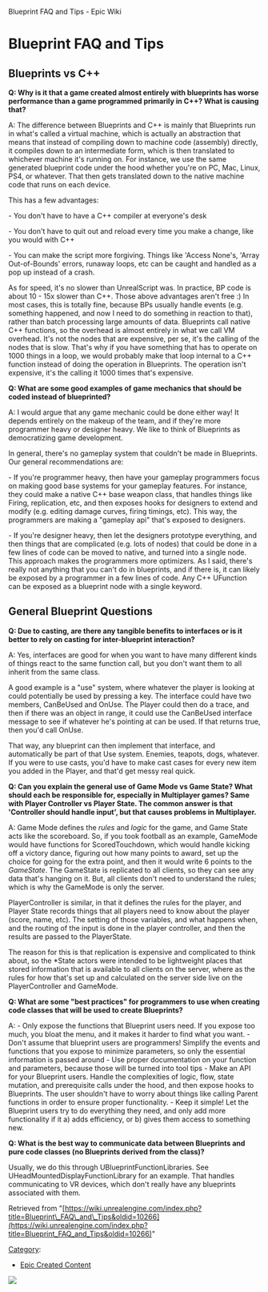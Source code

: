 Blueprint FAQ and Tips - Epic Wiki                    

Blueprint FAQ and Tips
======================

Blueprints vs C++
-----------------

**Q: Why is it that a game created almost entirely with blueprints has worse performance than a game programmed primarily in C++? What is causing that?**

A: The difference between Blueprints and C++ is mainly that Blueprints run in what's called a virtual machine, which is actually an abstraction that means that instead of compiling down to machine code (assembly) directly, it compiles down to an intermediate form, which is then translated to whichever machine it's running on. For instance, we use the same generated blueprint code under the hood whether you're on PC, Mac, Linux, PS4, or whatever. That then gets translated down to the native machine code that runs on each device.

This has a few advantages:

\- You don't have to have a C++ compiler at everyone's desk

\- You don't have to quit out and reload every time you make a change, like you would with C++

\- You can make the script more forgiving. Things like 'Access None's, 'Array Out-of-Bounds' errors, runaway loops, etc can be caught and handled as a pop up instead of a crash.

As for speed, it's no slower than UnrealScript was. In practice, BP code is about 10 - 15x slower than C++. Those above advantages aren't free :) In most cases, this is totally fine, because BPs usually handle events (e.g. something happened, and now I need to do something in reaction to that), rather than batch processing large amounts of data. Blueprints call native C++ functions, so the overhead is almost entirely in what we call VM overhead. It's not the nodes that are expensive, per se, it's the calling of the nodes that is slow. That's why if you have something that has to operate on 1000 things in a loop, we would probably make that loop internal to a C++ function instead of doing the operation in Blueprints. The operation isn't expensive, it's the calling it 1000 times that's expensive.

  
**Q: What are some good examples of game mechanics that should be coded instead of blueprinted?**

A: I would argue that any game mechanic could be done either way! It depends entirely on the makeup of the team, and if they're more programmer heavy or designer heavy. We like to think of Blueprints as democratizing game development.

In general, there's no gameplay system that couldn't be made in Blueprints. Our general recommendations are:

\- If you're programmer heavy, then have your gameplay programmers focus on making good base systems for your gameplay features. For instance, they could make a native C++ base weapon class, that handles things like Firing, replication, etc, and then exposes hooks for designers to extend and modify (e.g. editing damage curves, firing timings, etc). This way, the programmers are making a "gameplay api" that's exposed to designers.

\- If you're designer heavy, then let the designers prototype everything, and then things that are complicated (e.g. lots of nodes) that could be done in a few lines of code can be moved to native, and turned into a single node. This approach makes the programmers more optimizers. As I said, there's really not anything that you can't do in blueprints, and if there is, it can likely be exposed by a programmer in a few lines of code. Any C++ UFunction can be exposed as a blueprint node with a single keyword.

  

General Blueprint Questions
---------------------------

**Q: Due to casting, are there any tangible benefits to interfaces or is it better to rely on casting for inter-blueprint interaction?**

A: Yes, interfaces are good for when you want to have many different kinds of things react to the same function call, but you don't want them to all inherit from the same class.

A good example is a "use" system, where whatever the player is looking at could potentially be used by pressing a key. The interface could have two members, CanBeUsed and OnUse. The Player could then do a trace, and then if there was an object in range, it could use the CanBeUsed interface message to see if whatever he's pointing at can be used. If that returns true, then you'd call OnUse.

That way, any blueprint can then implement that interface, and automatically be part of that Use system. Enemies, teapots, dogs, whatever. If you were to use casts, you'd have to make cast cases for every new item you added in the Player, and that'd get messy real quick.

  
**Q: Can you explain the general use of Game Mode vs Game State? What should each be responsible for, especially in Multiplayer games? Same with Player Controller vs Player State. The common answer is that 'Controller should handle input', but that causes problems in Multiplayer.**

A: Game Mode defines the _rules_ and _logic_ for the game, and Game State acts like the scoreboard. So, if you took football as an example, GameMode would have functions for ScoredTouchdown, which would handle kicking off a victory dance, figuring out how many points to award, set up the choice for going for the extra point, and then it would write 6 points to the _GameState_. The GameState is replicated to all clients, so they can see any data that's hanging on it. But, all clients don't need to understand the rules; which is why the GameMode is only the server.

PlayerController is similar, in that it defines the rules for the player, and Player State records things that all players need to know about the player (score, name, etc). The setting of those variables, and what happens when, and the routing of the input is done in the player controller, and then the results are passed to the PlayerState.

The reason for this is that replication is expensive and complicated to think about, so the \*State actors were intended to be lightweight places that stored information that is available to all clients on the server, where as the rules for how that's set up and calculated on the server side live on the PlayerController and GameMode.

  
**Q: What are some "best practices" for programmers to use when creating code classes that will be used to create Blueprints?**

A: - Only expose the functions that Blueprint users need. If you expose too much, you bloat the menu, and it makes it harder to find what you want. - Don't assume that blueprint users are programmers! Simplify the events and functions that you expose to minimize parameters, so only the essential information is passed around - Use proper documentation on your function and parameters, because those will be turned into tool tips - Make an API for your Blueprint users. Handle the complexities of logic, flow, state mutation, and prerequisite calls under the hood, and then expose hooks to Blueprints. The user shouldn't have to worry about things like calling Parent functions in order to ensure proper functionality. - Keep it simple! Let the Blueprint users try to do everything they need, and only add more functionality if it a) adds efficiency, or b) gives them access to something new.

  
**Q: What is the best way to communicate data between Blueprints and pure code classes (no Blueprints derived from the class)?**

Usually, we do this through UBlueprintFunctionLibraries. See UHeadMountedDisplayFunctionLibrary for an example. That handles communicating to VR devices, which don't really have any blueprints associated with them.

Retrieved from "[https://wiki.unrealengine.com/index.php?title=Blueprint\_FAQ\_and\_Tips&oldid=10266](https://wiki.unrealengine.com/index.php?title=Blueprint_FAQ_and_Tips&oldid=10266)"

[Category](/Special:Categories "Special:Categories"):

*   [Epic Created Content](/Category:Epic_Created_Content "Category:Epic Created Content")

  ![](https://tracking.unrealengine.com/track.png)